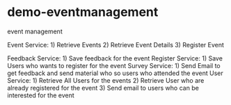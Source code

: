 # demo-eventmanagement
event management

Event Service: 1) Retrieve Events
               2) Retrieve Event Details
               3) Register Event
          
Feedback Service: 
              1) Save feedback for the event
Register Service: 
              1) Save Users who wants to register for the event
Survey Service: 
              1) Send Email to get feedback and send material who so users who attended the event
User Service: 
              1) Retrieve All Users for the events
              2) Retrieve User who are already registered for the event
              3) Send email to users who can be interested for the event





